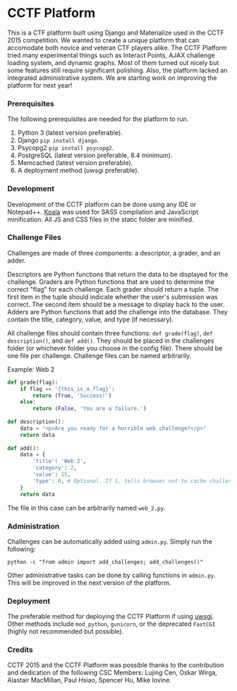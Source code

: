 # CCTF Platform
This is a CTF platform built using Django and Materialize used in the CCTF 2015 competition. We wanted to create a unique platform that can accomodate both novice and veteran CTF players alike. The CCTF Platform tried many experimental things such as Interact Points, AJAX challenge loading system, and dynamic graphs. Most of them turned out nicely but some features still require significant polishing. Also, the platform lacked an integrated administrative system. We are starting work on improving the platform for next year!

### Prerequisites
The following prerequisites are needed for the platform to run.

1. Python 3 (latest version preferable).
2. Django ```pip install django```.
3. Psycopg2 ```pip install psycopg2```.
4. PostgreSQL (latest version preferable, 8.4 minimum).
5. Memcached (latest version preferable).
5. A deployment method (uwsgi preferable).

### Development
Development of the CCTF platform can be done using any IDE or Notepad++. [Koala](http://koala-app.com/) was used for SASS compilation and JavaScript minification. All JS and CSS files in the static folder are minified.

### Challenge Files
Challenges are made of three components: a descriptor, a grader, and an adder.

Descriptors are Python functions that return the data to be displayed for the challenge. Graders are Python functions that are used to determine the correct "flag" for each challenge. Each grader should return a tuple. The first item in the tuple should indicate whether the user's submission was correct. The second item should be a message to display back to the user. Adders are Python functions that add the challenge into the database. They contain the title, category, value, and type (if necessary).

All challenge files should contain three functions: ```def grade(flag)```, ```def description()```, and ```def add()```. They should be placed in the challenges folder (or whichever folder you choose in the config file). There should be one file per challenge. Challenge files can be named arbitrarily.

Example: Web 2

```python
def grade(flag):
	if flag == '{this_is_a_flag}':
		return (True, 'Success!')
	else:
		return (False, 'You are a failure.')
    
def description():
	data = "<p>Are you ready for a horrible web challenge?</p>"
    return data
    	
def add():
	data = {
		'title': 'Web 2',
		'category': 2,
		'value': 15,
		'type': 0, # Optional. If 1, tells browser not to cache challenge.
	}
	return data
```


The file in this case can be arbitrarily named ```web_2.py```.

### Administration
Challenges can be automatically added using ```admin.py```. Simply run the following:
```
python -c "from admin import add_challenges; add_challenges()"
```

Other administrative tasks can be done by calling functions in ```admin.py```. This will be improved in the next version of the platform.

### Deployment
The preferable method for deploying the CCTF Platform if using [uwsgi](https://github.com/unbit/uwsgi). Other methods include ```mod_python```, ```gunicorn```, or the deprecated ```FastCGI``` (highly not recommended but possible).

### Credits
CCTF 2015 and the CCTF Platform was possible thanks to the contribution and dedication of the following CSC Members: Lujing Cen, Oskar Wirga, Alastair MacMillan, Paul Hsiao, Spencer Hu, Mike Iovine.

